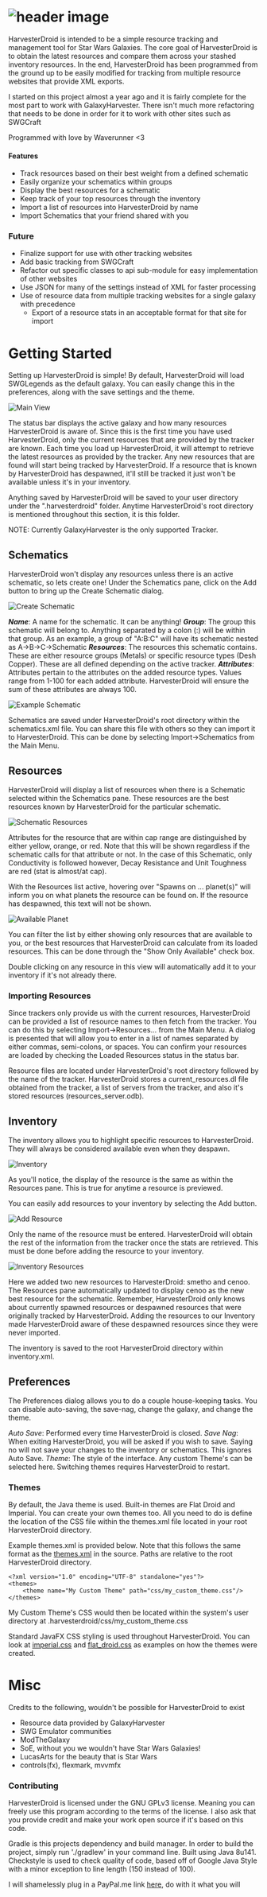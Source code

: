 ![header image](Preloader/src/main/resources/images/HarvesterDroid_Header.png)
=====================================================================

HarvesterDroid is intended to be a simple resource tracking and management tool for Star Wars Galaxies. The core goal of HarvesterDroid is to obtain the latest resources and compare them across your stashed inventory resources. In the end, HarvesterDroid has been programmed from the ground up to be easily modified for tracking from multiple resource websites that provide XML exports.

I started on this project almost a year ago and it is fairly complete for the most part to work with GalaxyHarvester. There isn't much more refactoring that needs to be done in order for it to work with other sites such as SWGCraft

Programmed with love by Waverunner <3

#### Features

* Track resources based on their best weight from a defined schematic
* Easily organize your schematics within groups
* Display the best resources for a schematic
* Keep track of your top resources through the inventory
* Import a list of resources into HarvesterDroid by name
* Import Schematics that your friend shared with you

### Future

* Finalize support for use with other tracking websites
* Add basic tracking from SWGCraft
* Refactor out specific classes to api sub-module for easy implementation of other websites
* Use JSON for many of the settings instead of XML for faster processing
* Use of resource data from multiple tracking websites for a single galaxy with precedence
    * Export of a resource stats in an acceptable format for that site for import

# Getting Started
Setting up HarvesterDroid is simple! By default, HarvesterDroid will load SWGLegends as the default galaxy. You can easily change this in the preferences, along with the save settings and the theme.

![Main View](src/main/resources/images/tutorial/MainView.png)

The status bar displays the active galaxy and how many resources HarvesterDroid is aware of. Since this is the first time you have used HarvesterDroid, only the current resources that are provided by the tracker are known.
Each time you load up HarvesterDroid, it will attempt to retrieve the latest resources as provided by the tracker. Any new resources that are found will start being tracked by HarvesterDroid. If a resource that is known by HarvesterDroid has despawned, it'll still be tracked it just won't be available unless it's in your inventory.

Anything saved by HarvesterDroid will be saved to your user directory under the ".harvesterdroid" folder. Anytime HarvesterDroid's root directory is mentioned throughout this section, it is this folder.

NOTE: Currently GalaxyHarvester is the only supported Tracker.

## Schematics
HarvesterDroid won't display any resources unless there is an active schematic, so lets create one! Under the Schematics pane, click on the Add button to bring up the Create Schematic dialog.

![Create Schematic](src/main/resources/images/tutorial/CreateSchematic.png)

**_Name_**: A name for the schematic. It can be anything!
**_Group_**: The group this schematic will belong to. Anything separated by a colon (:) will be within that group. As an example, a group of "A:B:C" will have its schematic nested as A->B->C->Schematic
**_Resources_**: The resources this schematic contains. These are either resource groups (Metals) or specific resource types (Desh Copper). These are all defined depending on the active tracker.
**_Attributes_**: Attributes pertain to the attributes on the added resource types. Values range from 1-100 for each added attribute. HarvesterDroid will ensure the sum of these attributes are always 100.

![Example Schematic](src/main/resources/images/tutorial/ExampleSchematic.png)

Schematics are saved under HarvesterDroid's root directory within the schematics.xml file. You can share this file with others so they can import it to HarvesterDroid. This can be done by selecting Import->Schematics from the Main Menu.

## Resources
HarvesterDroid will display a list of resources when there is a Schematic selected within the Schematics pane. These resources are the best resources known by HarvesterDroid for the particular schematic.

![Schematic Resources](src/main/resources/images/tutorial/SchematicResources.png)

Attributes for the resource that are within cap range are distinguished by either yellow, orange, or red. Note that this will be shown regardless if the schematic calls for that attribute or not. In the case of this Schematic, only Conductivity is followed however, Decay Resistance and Unit Toughness are red (stat is almost/at cap).

With the Resources list active, hovering over "Spawns on ... planet(s)" will inform you on what planets the resource can be found on. If the resource has despawned, this text will not be shown.

![Available Planet](src/main/resources/images/tutorial/AvailablePlanet.png)

You can filter the list by either showing only resources that are available to you, or the best resources that HarvesterDroid can calculate from its loaded resources. This can be done through the "Show Only Available" check box.

Double clicking on any resource in this view will automatically add it to your inventory if it's not already there.

### Importing Resources

Since trackers only provide us with the current resources, HarvesterDroid can be provided a list of resource names to then fetch from the tracker. You can do this by selecting Import->Resources... from the Main Menu. A dialog is presented that will allow you to enter in a list of names separated by either commas, semi-colons, or spaces. You can confirm your resources are loaded by checking the Loaded Resources status in the status bar.

Resource files are located under HarvesterDroid's root directory followed by the name of the tracker. HarvesterDroid stores a current_resources.dl file obtained from the tracker, a list of servers from the tracker, and also it's stored resources (resources_server.odb).

## Inventory
The inventory allows you to highlight specific resources to HarvesterDroid. They will always be considered available even when they despawn.

![Inventory](src/main/resources/images/tutorial/Inventory.png)

As you'll notice, the display of the resource is the same as within the Resources pane. This is true for anytime a resource is previewed.

You can easily add resources to your inventory by selecting the Add button.

![Add Resource](src/main/resources/images/tutorial/AddResource.png)

Only the name of the resource must be entered. HarvesterDroid will obtain the rest of the information from the tracker once the stats are retrieved. This must be done before adding the resource to your inventory.

![Inventory Resources](src/main/resources/images/tutorial/InventoryResources.png)

Here we added two new resources to HarvesterDroid: smetho and cenoo. The Resources pane automatically updated to display cenoo as the new best resource for the schematic. Remember, HarvesterDroid only knows about currently spawned resources or despawned resources that were originally tracked by HarvesterDroid. Adding the resources to our Inventory made HarvesterDroid aware of these despawned resources since they were never imported.

The inventory is saved to the root HarvesterDroid directory within inventory.xml.

## Preferences

The Preferences dialog allows you to do a couple house-keeping tasks. You can disable auto-saving, the save-nag, change the galaxy, and change the theme.

_Auto Save_: Performed every time HarvesterDroid is closed.
_Save Nag_: When exiting HarvesterDroid, you will be asked if you wish to save. Saying no will not save your changes to the inventory or schematics. This ignores Auto Save.
_Theme_: The style of the interface. Any custom Theme's can be selected here. Switching themes requires HarvesterDroid to restart.

### Themes
By default, the Java theme is used. Built-in themes are Flat Droid and Imperial. You can create your own themes too. All you need to do is define the location of the CSS file within the themes.xml file located in your root HarvesterDroid directory.

Example themes.xml is provided below. Note that this follows the same format as the [themes.xml](src/main/resources/themes.xml) in the source. Paths are relative to the root HarvesterDroid directory.
````
<?xml version="1.0" encoding="UTF-8" standalone="yes"?>
<themes>
    <theme name="My Custom Theme" path="css/my_custom_theme.css"/>
</themes>
````

My Custom Theme's CSS would then be located within the system's user directory at .harvesterdroid/css/my_custom_theme.css

Standard JavaFX CSS styling is used throughout HarvesterDroid. You can look at [imperial.css](src/main/resources/css/imperial.css) and [flat_droid.css](src/main/resources/css/flat_droid.css) as examples on how the themes were created.

# Misc

Credits to the following, wouldn't be possible for HarvesterDroid to exist

* Resource data provided by GalaxyHarvester
* SWG Emulator communities
* ModTheGalaxy
* SoE, without you we wouldn't have Star Wars Galaxies!
* LucasArts for the beauty that is Star Wars
* controls(fx), flexmark, mvvmfx

### Contributing

HarvesterDroid is licensed under the GNU GPLv3 license. Meaning you can freely use this program according to the terms of the license. I also ask that you provide credit and make your work open source if it's based on this code.

Gradle is this projects dependency and build manager. In order to build the project, simply run './gradlew' in your command line. Built using Java 8u141.
Checkstyle is used to check quality of code, based off of Google Java Style with a minor exception to line length (150 instead of 100).

I will shamelessly plug in a PayPal.me link [here](http://paypal.me/HiImLewis/5), do with it what you will

